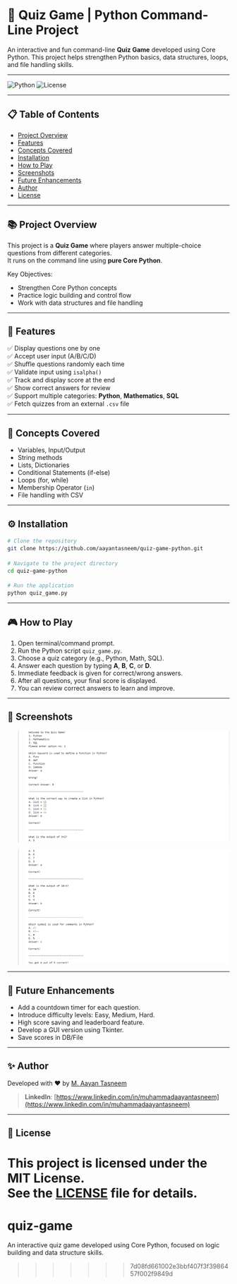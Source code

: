 # 🎯 Quiz Game | Python Command-Line Project

An interactive and fun command-line **Quiz Game** developed using Core Python. This project helps strengthen Python basics, data structures, loops, and file handling skills.

---

![Python](https://img.shields.io/badge/Python-3.10-blue) ![License](https://img.shields.io/badge/License-MIT-green)

---

## 📋 Table of Contents
- [Project Overview](#-project-overview)
- [Features](#-features)
- [Concepts Covered](#-concepts-covered)
- [Installation](#-installation)
- [How to Play](#-how-to-play)
- [Screenshots](#-screenshots)
- [Future Enhancements](#-future-enhancements)
- [Author](#-author)
- [License](#-license)

---

## 📚 Project Overview

This project is a **Quiz Game** where players answer multiple-choice questions from different categories.  
It runs on the command line using **pure Core Python**.

Key Objectives:
- Strengthen Core Python concepts
- Practice logic building and control flow
- Work with data structures and file handling

---

## 🚀 Features

✅ Display questions one by one  
✅ Accept user input (A/B/C/D)  
✅ Shuffle questions randomly each time  
✅ Validate input using `isalpha()`  
✅ Track and display score at the end  
✅ Show correct answers for review  
✅ Support multiple categories: **Python**, **Mathematics**, **SQL**  
✅ Fetch quizzes from an external `.csv` file

---

## 🧠 Concepts Covered

- Variables, Input/Output
- String methods
- Lists, Dictionaries
- Conditional Statements (if-else)
- Loops (for, while)
- Membership Operator (`in`)
- File handling with CSV

---

## ⚙️ Installation

```bash
# Clone the repository
git clone https://github.com/aayantasneem/quiz-game-python.git

# Navigate to the project directory
cd quiz-game-python

# Run the application
python quiz_game.py
```

---

## 🎮 How to Play

1. Open terminal/command prompt.
2. Run the Python script `quiz_game.py`.
3. Choose a quiz category (e.g., Python, Math, SQL).
4. Answer each question by typing **A**, **B**, **C**, or **D**.
5. Immediate feedback is given for correct/wrong answers.
6. After all questions, your final score is displayed.
7. You can review correct answers to learn and improve.

---

## 📸 Screenshots

> ![Screenshot 1](screenshots/1.png)

> ![Screenshot 2](screenshots/2.png)

---

## 🚧 Future Enhancements

- Add a countdown timer for each question.
- Introduce difficulty levels: Easy, Medium, Hard.
- High score saving and leaderboard feature.
- Develop a GUI version using Tkinter.
- Save scores in DB/File

---

## ✨ Author

Developed with ❤️ by [M. Aayan Tasneem](https://github.com/aayantasneem)

> **LinkedIn**: [https://www.linkedin.com/in/muhammadaayantasneem](https://www.linkedin.com/in/muhammadaayantasneem)

---

## 📄 License

This project is licensed under the **MIT License**.  
See the [LICENSE](LICENSE) file for details.
=======
# quiz-game
An interactive quiz game developed using Core Python, focused on logic building and data structure skills.
>>>>>>> 7d08fd661002e3bbf407f3f3986457f002f9849d
